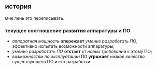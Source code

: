 ## история
мне лень это переписывать.

### текущее соотношение развития аппаратуры и ПО
- *аппаратная мощность* **опережает** *умение разработать ПО*, эффективно испытать возможности аппаратуры;
- *умение разработать ПО* **отстает** от *новых требований* к этому ПО;
- *возможностям по эксплуатации* ПО **угрожает** *низкое качество* существующего ПО и его разработки.

